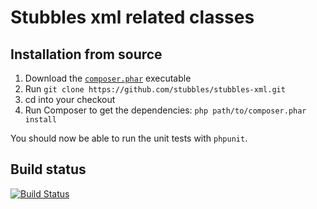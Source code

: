 Stubbles xml related classes
============================

Installation from source
------------------------

1. Download the [`composer.phar`](http://getcomposer.org/composer.phar) executable
2. Run `git clone https://github.com/stubbles/stubbles-xml.git`
3. cd into your checkout
4.  Run Composer to get the dependencies: `php path/to/composer.phar install`

You should now be able to run the unit tests with `phpunit`.

Build status
------------

[![Build Status](https://secure.travis-ci.org/stubbles/stubbles-xml.png)](http://travis-ci.org/stubbles/stubbles-xml)
